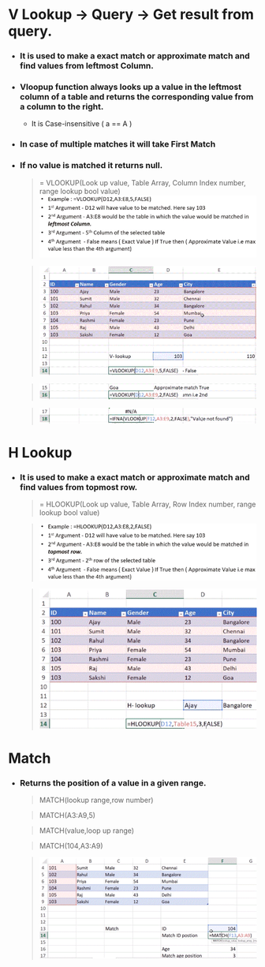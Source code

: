 # V Lookup -> Query -> Get result from query.

- ### It is used to make a exact match or approximate match and find values from leftmost Column.
- ### Vloopup function always looks up a value in the leftmost column of a table and returns the corresponding value from a column to the right.

  - It is Case-insensitive ( a == A )

- ### In case of multiple matches it will take First Match
- ### If no value is matched it returns null.

  > = VLOOKUP(Look up value, Table Array, Column Index number, range lookup bool value)
  > ![](img/Vlookup.png)

  > ![](gif/Vlookup.gif)

  > ![](gif/Vlookup2.gif)

  > ![](gif/Vlookup3.gif)

# H Lookup

- ### It is used to make a exact match or approximate match and find values from topmost row.

  > = HLOOKUP(Look up value, Table Array, Row Index number, range lookup bool value)

  > ![](img/Hlookup.png)

  > ![](gif/Hlookup.gif)

# Match

- ### Returns the position of a value in a given range.

  > MATCH(lookup range,row number)

  > MATCH(A3:A9,5)

  > MATCH(value,loop up range)

  > MATCH(104,A3:A9)

  > ![](gif/Match.gif)
